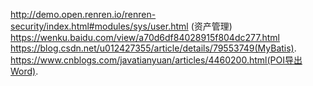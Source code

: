 http://demo.open.renren.io/renren-security/index.html#modules/sys/user.html
(资产管理)
https://wenku.baidu.com/view/a70d6df84028915f804dc277.html
https://blog.csdn.net/u012427355/article/details/79553749(MyBatis).
https://www.cnblogs.com/javatianyuan/articles/4460200.html(POI导出Word).